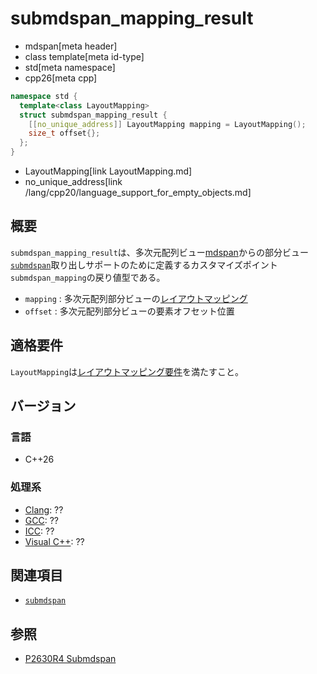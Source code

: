 # submdspan_mapping_result
* mdspan[meta header]
* class template[meta id-type]
* std[meta namespace]
* cpp26[meta cpp]

```cpp
namespace std {
  template<class LayoutMapping>
  struct submdspan_mapping_result {
    [[no_unique_address]] LayoutMapping mapping = LayoutMapping();
    size_t offset{};
  };
}
```
* LayoutMapping[link LayoutMapping.md]
* no_unique_address[link /lang/cpp20/language_support_for_empty_objects.md]

## 概要
`submdspan_mapping_result`は、多次元配列ビュー[mdspan](mdspan.md)からの部分ビュー[`submdspan`](submdspan.md)取り出しサポートのために定義するカスタマイズポイント`submdspan_mapping`の戻り値型である。

- `mapping` : 多次元配列部分ビューの[レイアウトマッピング](LayoutMapping.md)
- `offset` : 多次元配列部分ビューの要素オフセット位置


## 適格要件
`LayoutMapping`は[レイアウトマッピング要件](LayoutMapping.md)を満たすこと。


## バージョン
### 言語
- C++26

### 処理系
- [Clang](/implementation.md#clang): ??
- [GCC](/implementation.md#gcc): ??
- [ICC](/implementation.md#icc): ??
- [Visual C++](/implementation.md#visual_cpp): ??


## 関連項目
- [`submdspan`](submdspan.md)


## 参照
- [P2630R4 Submdspan](https://open-std.org/jtc1/sc22/wg21/docs/papers/2023/p2630r4.html)
